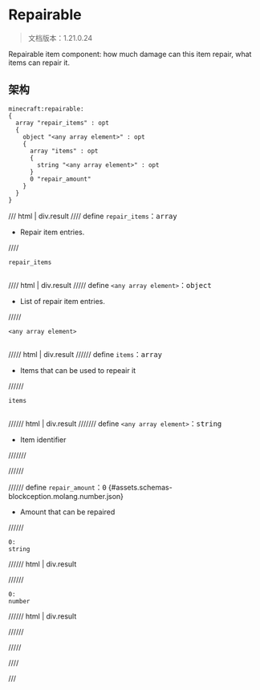 # Repairable

> 文档版本：1.21.0.24

Repairable item component: how much damage can this item repair, what items can repair it.

## 架构

```mcschema
minecraft:repairable:
{
  array "repair_items" : opt
  {
    object "<any array element>" : opt
    {
      array "items" : opt
      {
        string "<any array element>" : opt
      }
      0 "repair_amount"
    }
  }
}

```

/// html | div.result
//// define
`repair_items`：<samp>array</samp>

- Repair item entries.


////

<div class="language-text highlight"><span class="filename"><code>repair_items</code></span><pre id="__code_1"><span></span></pre></div>

//// html | div.result
///// define
`<any array element>`：<samp>object</samp>

- List of repair item entries.


/////

<div class="language-text highlight"><span class="filename"><code>&lt;any array element&gt;</code></span><pre id="__code_1"><span></span></pre></div>

///// html | div.result
////// define
`items`：<samp>array</samp>

- Items that can be used to repeair it


//////

<div class="language-text highlight"><span class="filename"><code>items</code></span><pre id="__code_1"><span></span></pre></div>

////// html | div.result
/////// define
`<any array element>`：<samp>string</samp>

- Item identifier


///////


//////


////// define
`repair_amount`：<samp>0</samp> {#assets.schemas-blockception.molang.number.json}

- Amount that can be repaired


//////

```mcschema
0:
string

```

////// html | div.result

//////


```mcschema
0:
number

```

////// html | div.result

//////




/////


////


///


